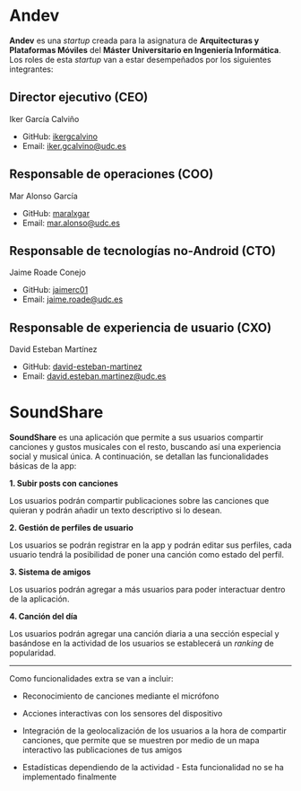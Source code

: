 # Andev

**Andev** es una _startup_ creada para la asignatura de **Arquitecturas y Plataformas Móviles** del **Máster Universitario en Ingeniería Informática**. Los roles de esta _startup_ van a estar desempeñados por los siguientes integrantes:

## Director ejecutivo (CEO)

Iker García Calviño
* GitHub: [ikergcalvino](https://github.com/ikergcalvino)
* Email: <iker.gcalvino@udc.es>

## Responsable de operaciones (COO)

Mar Alonso García
* GitHub: [maralxgar](https://github.com/maralxgar)
* Email: <mar.alonso@udc.es>

## Responsable de tecnologías no-Android (CTO)

Jaime Roade Conejo
* GitHub: [jaimerc01](https://github.com/jaimerc01)
* Email: <jaime.roade@udc.es>

## Responsable de experiencia de usuario (CXO)

David Esteban Martínez
* GitHub: [david-esteban-martinez](https://github.com/david-esteban-martinez)
* Email: <david.esteban.martinez@udc.es>

# SoundShare

**SoundShare** es una aplicación que permite a sus usuarios compartir canciones y gustos musicales con el resto, buscando así una experiencia social y musical única. A continuación, se detallan las funcionalidades básicas de la app:

**1. Subir posts con canciones**

Los usuarios podrán compartir publicaciones sobre las canciones que quieran y podrán añadir un texto descriptivo si lo desean.

**2. Gestión de perfiles de usuario**

Los usuarios se podrán registrar en la app y podrán editar sus perfiles, cada usuario tendrá la posibilidad de poner una canción como estado del perfil.

**3. Sistema de amigos**

Los usuarios podrán agregar a más usuarios para poder interactuar dentro de la aplicación.

**4. Canción del día**

Los usuarios podrán agregar una canción diaria a una sección especial y basándose en la actividad de los usuarios se establecerá un _ranking_ de popularidad.

***

Como funcionalidades extra se van a incluir:

* Reconocimiento de canciones mediante el micrófono
* Acciones interactivas con los sensores del dispositivo
* Integración de la geolocalización de los usuarios a la hora de compartir canciones, que permite que se muestren por medio de un mapa interactivo las publicaciones de tus amigos

* Estadísticas dependiendo de la actividad - Esta funcionalidad no se ha implementado finalmente